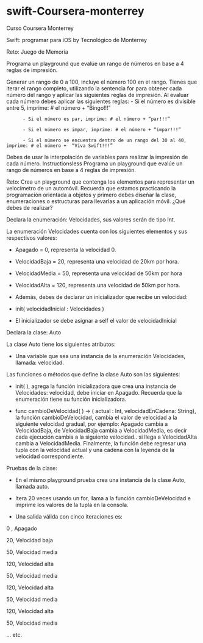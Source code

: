 # swift-Coursera-monterrey
Curso Coursera Monterrey


Swift: programar para iOS
by Tecnológico de Monterrey

Reto: Juego de Memoria

Programa un playground que evalúe un rango de números en base a 4 reglas de impresión.

Generar un rango de 0 a 100, incluye el número 100 en el rango.
Tienes que iterar el rango completo, utilizando la sentencia for para obtener cada número del rango y aplicar las siguientes reglas de impresión.
Al evaluar cada número debes aplicar las siguientes reglas:
          - Si el número es divisible entre 5, imprime: # el número  + “Bingo!!!” 

          - Si el número es par, imprime: # el número + “par!!!”

          - Si el número es impar, imprime: # el número + “impar!!!”

          - Si el número se encuentra dentro de un rango del 30 al 40, imprime: # el número +  “Viva Swift!!!”

Debes de usar la interpolación de variables para realizar la impresión de cada número.
Instructionsless 
Programa un playground que evalúe un rango de números en base a 4 reglas de impresión.



Reto: Crea un playground que contenga los elementos para representar un velocímetro de un automóvil. Recuerda que estamos practicando la programación orientada a objetos y primero debes diseñar la clase, enumeraciones o estructuras para llevarlas a un aplicación móvil. ¿Qué debes de realizar?

Declara la enumeración: Velocidades, sus valores serán de tipo Int.

La enumeración Velocidades cuenta con los siguientes elementos y sus respectivos valores:

- Apagado = 0, representa la velocidad 0.

- VelocidadBaja = 20, representa una velocidad de 20km por hora.

- VelocidadMedia = 50, representa una velocidad de 50km por hora

- VelocidadAlta = 120, representa una velocidad de 50km por hora.

- Además, debes de declarar un inicializador que recibe un velocidad:

- init( velocidadInicial : Velocidades )

- El inicializador se debe asignar a self el valor de velocidadInicial

Declara la clase: Auto

La clase Auto tiene los siguientes atributos:

- Una variable que sea una instancia de la enumeración Velocidades, llamada: velocidad.

Las funciones o métodos que define la clase Auto son las siguientes:

- init( ), agrega la función inicializadora que crea una instancia de Velocidades: velocidad, debe iniciar en Apagado. Recuerda que la enumeración tiene su función inicializadora.

- func cambioDeVelocidad( ) -> ( actual : Int, velocidadEnCadena: String), la función cambioDeVelocidad, cambia el valor de velocidad a la siguiente velocidad gradual, por ejemplo: Apagado cambia a VelocidadBaja, de VelocidadBaja cambia a VelocidadMedia, es decir cada ejecución cambia a la siguiente velocidad.. si llega a VelocidadAlta cambia a VelocidadMedia. Finalmente, la función debe regresar una tupla con la velocidad actual y una cadena con la leyenda de la velocidad correspondiente.

Pruebas de la clase:

- En el mismo playground prueba crea una instancia de la clase Auto, llamada auto.

- Itera 20 veces usando un for, llama a la función cambioDeVelocidad e imprime los valores de la tupla en la consola.

- Una salida válida con cinco iteraciones es:

0 , Apagado

20, Velocidad baja

50, Velocidad media

120, Velocidad alta

50, Velocidad media

120, Velocidad alta

50, Velocidad media

120, Velocidad alta

50, Velocidad media

… etc.
